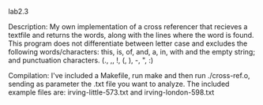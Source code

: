 lab2.3

Description: 
My own implementation of a cross referencer that recieves a textfile and returns the words, along with the lines where the word is found. This program does not differentiate between letter case and excludes the following words/characters: this, is, of, and, a, in, with and the empty string; and punctuation characters. (., ,, !, (, ), -, ", :)

Compilation:
I've included a Makefile, run make and then run ./cross-ref.o, sending as parameter the .txt file you want to analyze. The included example files are: irving-little-573.txt and irving-london-598.txt
